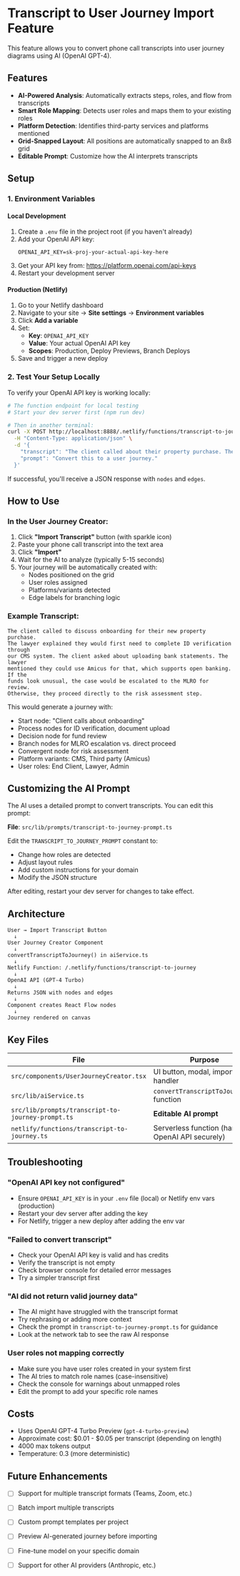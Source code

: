 # Transcript to User Journey Import Feature

This feature allows you to convert phone call transcripts into user journey diagrams using AI (OpenAI GPT-4).

## Features

- **AI-Powered Analysis**: Automatically extracts steps, roles, and flow from transcripts
- **Smart Role Mapping**: Detects user roles and maps them to your existing roles
- **Platform Detection**: Identifies third-party services and platforms mentioned
- **Grid-Snapped Layout**: All positions are automatically snapped to an 8x8 grid
- **Editable Prompt**: Customize how the AI interprets transcripts

## Setup

### 1. Environment Variables

#### Local Development
1. Create a `.env` file in the project root (if you haven't already)
2. Add your OpenAI API key:
   ```
   OPENAI_API_KEY=sk-proj-your-actual-api-key-here
   ```
3. Get your API key from: https://platform.openai.com/api-keys
4. Restart your development server

#### Production (Netlify)
1. Go to your Netlify dashboard
2. Navigate to your site → **Site settings** → **Environment variables**
3. Click **Add a variable**
4. Set:
   - **Key**: `OPENAI_API_KEY`
   - **Value**: Your actual OpenAI API key
   - **Scopes**: Production, Deploy Previews, Branch Deploys
5. Save and trigger a new deploy

### 2. Test Your Setup Locally

To verify your OpenAI API key is working locally:

```bash
# The function endpoint for local testing
# Start your dev server first (npm run dev)

# Then in another terminal:
curl -X POST http://localhost:8888/.netlify/functions/transcript-to-journey \
  -H "Content-Type: application/json" \
  -d '{
    "transcript": "The client called about their property purchase. They need to verify their identity and provide proof of funds.",
    "prompt": "Convert this to a user journey."
  }'
```

If successful, you'll receive a JSON response with `nodes` and `edges`.

## How to Use

### In the User Journey Creator:

1. Click **"Import Transcript"** button (with sparkle icon)
2. Paste your phone call transcript into the text area
3. Click **"Import"**
4. Wait for the AI to analyze (typically 5-15 seconds)
5. Your journey will be automatically created with:
   - Nodes positioned on the grid
   - User roles assigned
   - Platforms/variants detected
   - Edge labels for branching logic

### Example Transcript:

```
The client called to discuss onboarding for their new property purchase. 
The lawyer explained they would first need to complete ID verification through 
our CMS system. The client asked about uploading bank statements. The lawyer 
mentioned they could use Amicus for that, which supports open banking. If the 
funds look unusual, the case would be escalated to the MLRO for review. 
Otherwise, they proceed directly to the risk assessment step.
```

This would generate a journey with:
- Start node: "Client calls about onboarding"
- Process nodes for ID verification, document upload
- Decision node for fund review
- Branch nodes for MLRO escalation vs. direct proceed
- Convergent node for risk assessment
- Platform variants: CMS, Third party (Amicus)
- User roles: End Client, Lawyer, Admin

## Customizing the AI Prompt

The AI uses a detailed prompt to convert transcripts. You can edit this prompt:

**File**: `src/lib/prompts/transcript-to-journey-prompt.ts`

Edit the `TRANSCRIPT_TO_JOURNEY_PROMPT` constant to:
- Change how roles are detected
- Adjust layout rules
- Add custom instructions for your domain
- Modify the JSON structure

After editing, restart your dev server for changes to take effect.

## Architecture

```
User → Import Transcript Button
  ↓
User Journey Creator Component
  ↓
convertTranscriptToJourney() in aiService.ts
  ↓
Netlify Function: /.netlify/functions/transcript-to-journey
  ↓
OpenAI API (GPT-4 Turbo)
  ↓
Returns JSON with nodes and edges
  ↓
Component creates React Flow nodes
  ↓
Journey rendered on canvas
```

## Key Files

| File | Purpose |
|------|---------|
| `src/components/UserJourneyCreator.tsx` | UI button, modal, import handler |
| `src/lib/aiService.ts` | `convertTranscriptToJourney()` function |
| `src/lib/prompts/transcript-to-journey-prompt.ts` | **Editable AI prompt** |
| `netlify/functions/transcript-to-journey.ts` | Serverless function (handles OpenAI API securely) |

## Troubleshooting

### "OpenAI API key not configured"
- Ensure `OPENAI_API_KEY` is in your `.env` file (local) or Netlify env vars (production)
- Restart your dev server after adding the key
- For Netlify, trigger a new deploy after adding the env var

### "Failed to convert transcript"
- Check your OpenAI API key is valid and has credits
- Verify the transcript is not empty
- Check browser console for detailed error messages
- Try a simpler transcript first

### "AI did not return valid journey data"
- The AI might have struggled with the transcript format
- Try rephrasing or adding more context
- Check the prompt in `transcript-to-journey-prompt.ts` for guidance
- Look at the network tab to see the raw AI response

### User roles not mapping correctly
- Make sure you have user roles created in your system first
- The AI tries to match role names (case-insensitive)
- Check the console for warnings about unmapped roles
- Edit the prompt to add your specific role names

## Costs

- Uses OpenAI GPT-4 Turbo Preview (`gpt-4-turbo-preview`)
- Approximate cost: $0.01 - $0.05 per transcript (depending on length)
- 4000 max tokens output
- Temperature: 0.3 (more deterministic)

## Future Enhancements

- [ ] Support for multiple transcript formats (Teams, Zoom, etc.)
- [ ] Batch import multiple transcripts
- [ ] Custom prompt templates per project
- [ ] Preview AI-generated journey before importing
- [ ] Fine-tune model on your specific domain
- [ ] Support for other AI providers (Anthropic, etc.)


